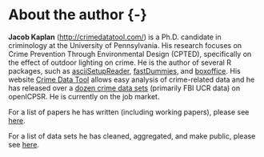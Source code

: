 
# About the author {-}

**Jacob Kaplan** (<http://crimedatatool.com/>) is a Ph.D. candidate in criminology at the University of Pennsylvania. His research focuses on Crime Prevention Through Environmental Design (CPTED), specifically on the effect of outdoor lighting on crime. He is the author of several R packages, such as [asciiSetupReader](https://jacobkap.github.io/asciiSetupReader/), [fastDummies](https://jacobkap.github.io/fastDummies/), and [boxoffice](https://jacobkap.github.io/boxoffice/). His website [Crime Data Tool](http://crimedatatool.com/) allows easy analysis of crime-related data and he has released over a [dozen crime data sets](http://crimedatatool.com/data.html) (primarily FBI UCR data) on openICPSR. He is currently on the job market.

For a list of papers he has written (including working papers), please see [here](http://crimedatatool.com/research.html).

For a list of data sets he has cleaned, aggregated, and make public, please see [here](http://crimedatatool.com/data.html).
